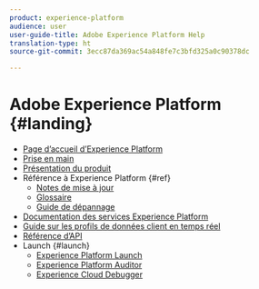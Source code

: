 ```yaml
---
product: experience-platform
audience: user
user-guide-title: Adobe Experience Platform Help
translation-type: ht
source-git-commit: 3ecc87da369ac54a848fe7c3bfd325a0c90378dc

---
```



# Adobe Experience Platform {#landing}

* [Page d’accueil d’Experience Platform](home.md)
* [Prise en main](get-started.md)
* [Présentation du produit](https://www.adobe.io/apis/experienceplatform/home/overview.html)
* Référence à Experience Platform {#ref}
   * [Notes de mise à jour](https://www.adobe.io/apis/experienceplatform/home/services/release-notes.html#!end-user/markdown/release-notes/release-notes.md)
   * [Glossaire](https://www.adobe.io/apis/experienceplatform/home/services/acp-glossary.html)
   * [Guide de dépannage](https://www.adobe.io/apis/experienceplatform/home/services/troubleshooting.html)
* [Documentation des services Experience Platform](https://www.adobe.io/apis/experienceplatform/home/services.html)
* [Guide sur les profils de données client en temps réel](https://docs.adobe.com/content/help/en/experience-platform/rtcdp/overview.html)
* [Référence d’API](https://www.adobe.io/apis/experienceplatform/home/api-reference.html)
* Launch {#launch}
   * [Experience Platform Launch](https://docs.adobe.com/content/help/fr-FR/launch/using/overview.html)
   * [Experience Platform Auditor](https://docs.adobe.com/content/help/en/auditor/using/overview.html)
   * [Experience Cloud Debugger](https://docs.adobe.com/content/help/fr-FR/debugger/using/experience-cloud-debugger.html)